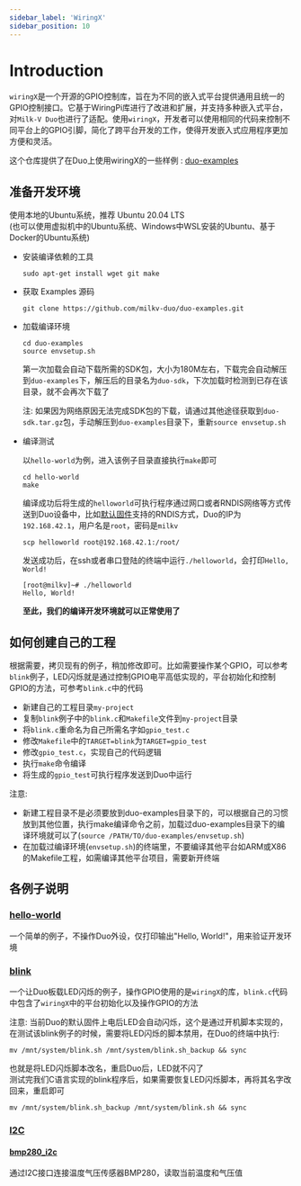 ```yaml
---
sidebar_label: 'WiringX'
sidebar_position: 10
---
```


# Introduction
`wiringX`是一个开源的GPIO控制库，旨在为不同的嵌入式平台提供通用且统一的GPIO控制接口。它基于WiringPi库进行了改进和扩展，并支持多种嵌入式平台，对`Milk-V Duo`也进行了适配。使用`wiringX`，开发者可以使用相同的代码来控制不同平台上的GPIO引脚，简化了跨平台开发的工作，使得开发嵌入式应用程序更加方便和灵活。

这个仓库提供了在Duo上使用wiringX的一些样例 : [duo-examples](https://github.com/milkv-duo/duo-examples)

## 准备开发环境

使用本地的Ubuntu系统，推荐 Ubuntu 20.04 LTS  
(也可以使用虚拟机中的Ubuntu系统、Windows中WSL安装的Ubuntu、基于Docker的Ubuntu系统)

- 安装编译依赖的工具
  ```
  sudo apt-get install wget git make
  ```
- 获取 Examples 源码
  ```
  git clone https://github.com/milkv-duo/duo-examples.git
  ```

- 加载编译环境
  ```
  cd duo-examples
  source envsetup.sh
  ```
  第一次加载会自动下载所需的SDK包，大小为180M左右，下载完会自动解压到`duo-examples`下，解压后的目录名为`duo-sdk`，下次加载时检测到已存在该目录，就不会再次下载了

  注: 如果因为网络原因无法完成SDK包的下载，请通过其他途径获取到`duo-sdk.tar.gz`包，手动解压到`duo-examples`目录下，重新`source envsetup.sh`

- 编译测试

  以`hello-world`为例，进入该例子目录直接执行`make`即可
  ```
  cd hello-world
  make
  ```
  编译成功后将生成的`helloworld`可执行程序通过网口或者RNDIS网络等方式传送到Duo设备中，比如[默认固件](https://github.com/milkv-duo/duo-buildroot-sdk/releases)支持的RNDIS方式，Duo的IP为`192.168.42.1`，用户名是`root`，密码是`milkv`
  ```
  scp helloworld root@192.168.42.1:/root/
  ```
  发送成功后，在ssh或者串口登陆的终端中运行`./helloworld`，会打印`Hello, World!`
  ```
  [root@milkv]~# ./helloworld
  Hello, World!
  ```
  **至此，我们的编译开发环境就可以正常使用了**

## 如何创建自己的工程

根据需要，拷贝现有的例子，稍加修改即可。比如需要操作某个GPIO，可以参考`blink`例子，LED闪烁就是通过控制GPIO电平高低实现的，平台初始化和控制GPIO的方法，可参考`blink.c`中的代码

- 新建自己的工程目录`my-project`
- 复制`blink`例子中的`blink.c`和`Makefile`文件到`my-project`目录
- 将`blink.c`重命名为自己所需名字如`gpio_test.c`
- 修改`Makefile`中的`TARGET=blink`为`TARGET=gpio_test`
- 修改`gpio_test.c`，实现自己的代码逻辑
- 执行`make`命令编译
- 将生成的`gpio_test`可执行程序发送到Duo中运行

注意:

- 新建工程目录不是必须要放到duo-examples目录下的，可以根据自己的习惯放到其他位置，执行make编译命令之前，加载过duo-examples目录下的编译环境就可以了(`source /PATH/TO/duo-examples/envsetup.sh`)
- 在加载过编译环境(`envsetup.sh`)的终端里，不要编译其他平台如ARM或X86的Makefile工程，如需编译其他平台项目，需要新开终端

## 各例子说明

### [hello-world](https://github.com/milkv-duo/duo-examples/tree/main/hello-world)

一个简单的例子，不操作Duo外设，仅打印输出"Hello, World!"，用来验证开发环境

### [blink](https://github.com/milkv-duo/duo-examples/tree/main/blink)

一个让Duo板载LED闪烁的例子，操作GPIO使用的是`wiringX`的库，`blink.c`代码中包含了`wiringX`中的平台初始化以及操作GPIO的方法

注意:
当前Duo的默认固件上电后LED会自动闪烁，这个是通过开机脚本实现的，在测试该blink例子的时候，需要将LED闪烁的脚本禁用，在Duo的终端中执行:
```
mv /mnt/system/blink.sh /mnt/system/blink.sh_backup && sync
```
也就是将LED闪烁脚本改名，重启Duo后，LED就不闪了  
测试完我们C语言实现的blink程序后，如果需要恢复LED闪烁脚本，再将其名字改回来，重启即可
```
mv /mnt/system/blink.sh_backup /mnt/system/blink.sh && sync
```

### [I2C](https://github.com/milkv-duo/duo-examples/tree/main/i2c)

#### [bmp280_i2c](https://github.com/milkv-duo/duo-examples/tree/main/i2c/bmp280_i2c)

通过I2C接口连接温度气压传感器BMP280，读取当前温度和气压值
